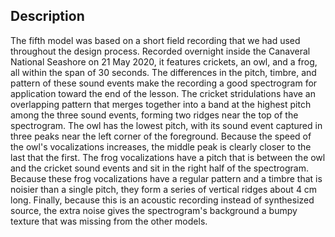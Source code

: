 ## Description

The fifth model was based on a short field recording that we had used throughout the design process. Recorded overnight inside the Canaveral National Seashore on 21 May 2020, it features crickets, an owl, and a frog, all within the span of 30 seconds. The differences in the pitch, timbre, and pattern of these sound events make the recording a good spectrogram for application toward the end of the lesson. The cricket stridulations have an overlapping pattern that merges together into a band at the highest pitch among the three sound events, forming two ridges near the top of the spectrogram. The owl has the lowest pitch, with its sound event captured in three peaks near the left corner of the foreground. Because the speed of the owl's vocalizations increases, the middle peak is clearly closer to the last that the first. The frog vocalizations have a pitch that is between the owl and the cricket sound events and sit in the right half of the spectrogram. Because these frog vocalizations have a regular pattern and a timbre that is noisier than a single pitch, they form a series of vertical ridges about 4 cm long. Finally, because this is an acoustic recording instead of synthesized source, the extra noise gives the spectrogram's background a bumpy texture that was missing from the other models.